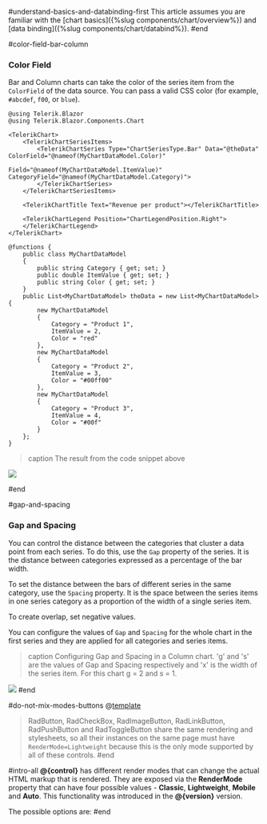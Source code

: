 #understand-basics-and-databinding-first
This article assumes you are familiar with the [chart basics]({%slug components/chart/overview%}) and [data binding]({%slug components/chart/databind%}).
#end

#color-field-bar-column
### Color Field

Bar and Column charts can take the color of the series item from the `ColorField` of the data source. You can pass a valid CSS color (for example, `#abcdef`, `f00`, or `blue`).

````CSHTML
@using Telerik.Blazor
@using Telerik.Blazor.Components.Chart

<TelerikChart>
	<TelerikChartSeriesItems>
		<TelerikChartSeries Type="ChartSeriesType.Bar" Data="@theData" ColorField="@nameof(MyChartDataModel.Color)"
							Field="@nameof(MyChartDataModel.ItemValue)" CategoryField="@nameof(MyChartDataModel.Category)">
		</TelerikChartSeries>
	</TelerikChartSeriesItems>

	<TelerikChartTitle Text="Revenue per product"></TelerikChartTitle>

	<TelerikChartLegend Position="ChartLegendPosition.Right">
	</TelerikChartLegend>
</TelerikChart>

@functions {
	public class MyChartDataModel
	{
		public string Category { get; set; }
		public double ItemValue { get; set; }
		public string Color { get; set; }
	}
	public List<MyChartDataModel> theData = new List<MyChartDataModel>
{
		new MyChartDataModel
		{
			Category = "Product 1",
			ItemValue = 2,
			Color = "red"
		},
		new MyChartDataModel
		{
			Category = "Product 2",
			ItemValue = 3,
			Color = "#00ff00"
		},
		new MyChartDataModel
		{
			Category = "Product 3",
			ItemValue = 4,
			Color = "#00f"
		}
	};
}
````

>caption The result from the code snippet above

![](images/color-field-bar-column-chart.png)

#end

#gap-and-spacing
### Gap and Spacing

You can control the distance between the categories that cluster a data point from each series. To do this, use the `Gap` property of the series. It is the distance between categories expressed as a percentage of the bar width.

To set the distance between the bars of different series in the same category, use the `Spacing` property. It is the space between the series items in one series category as a proportion of the width of a single series item.

To create overlap, set negative values.

You can configure the values of `Gap` and `Spacing` for the whole chart in the first series and they are applied for all categories and series items.

>caption  Configuring Gap and Spacing in a Column chart. 'g' and 's' are the values of Gap and Spacing respectively and 'x' is the width of the series item. For this chart g = 2 and s = 1.

![](images/gap-and-spacing.png)
#end


#do-not-mix-modes-buttons
@[template](/_templates/common/render-mode.md#do-not-mix-modes "control: @{control}")
>
>RadButton, RadCheckBox, RadImageButton, RadLinkButton, RadPushButton and RadToggleButton share the same rendering and stylesheets, so all their instances on the same page must have `RenderMode=Lightweight` because this is the only mode supported by all of these controls.
#end


#intro-all
**@{control}** has different render modes that can change the actual HTML markup that is rendered.	They are exposed via the **RenderMode** property that can have four	possible values - **Classic**, **Lightweight**, **Mobile** and **Auto**. This functionality was introduced in the **@{version}** version.

The possible options are:
#end
